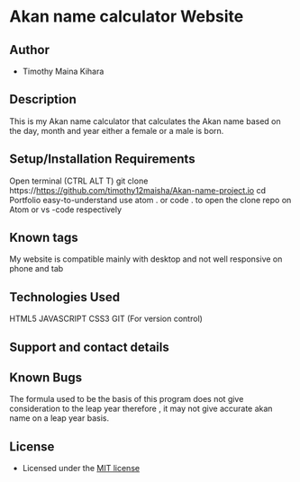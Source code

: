 # Akan name calculator Website

## Author

- Timothy Maina Kihara

## Description

This is my Akan name calculator that calculates the Akan name based on the day, month and year either a female or
a male is born.

## Setup/Installation Requirements

Open terminal (CTRL ALT T)
git clone https://https://github.com/timothy12maisha/Akan-name-project.io
cd Portfolio
easy-to-understand
use atom . or code . to open the clone repo on Atom or vs -code respectively

## Known tags

My website is compatible mainly with desktop and not well responsive on phone and tab

## Technologies Used

HTML5
JAVASCRIPT 
CSS3
GIT (For version control)

## Support and contact details

## Known Bugs
The formula used to be the basis of this program does not give consideration to the leap year
therefore , it may not give accurate akan name on a leap year basis.

## License

- Licensed under the [MIT license](LICENSE)